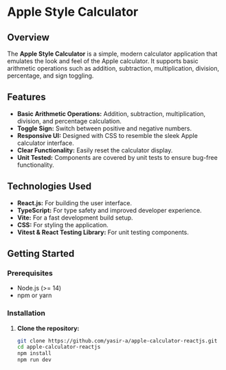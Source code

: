 # Apple Style Calculator

## Overview

The **Apple Style Calculator** is a simple, modern calculator application that emulates the look and feel of the Apple calculator. It supports basic arithmetic operations such as addition, subtraction, multiplication, division, percentage, and sign toggling.

## Features

- **Basic Arithmetic Operations:** Addition, subtraction, multiplication, division, and percentage calculation.
- **Toggle Sign:** Switch between positive and negative numbers.
- **Responsive UI:** Designed with CSS to resemble the sleek Apple calculator interface.
- **Clear Functionality:** Easily reset the calculator display.
- **Unit Tested:** Components are covered by unit tests to ensure bug-free functionality.

## Technologies Used

- **React.js:** For building the user interface.
- **TypeScript:** For type safety and improved developer experience.
- **Vite:** For a fast development build setup.
- **CSS:** For styling the application.
- **Vitest & React Testing Library:** For unit testing components.

## Getting Started

### Prerequisites

- Node.js (>= 14)
- npm or yarn

### Installation

1. **Clone the repository:**

   ```bash
   git clone https://github.com/yasir-a/apple-calculator-reactjs.git
   cd apple-calculator-reactjs
   npm install
   npm run dev
   ```
